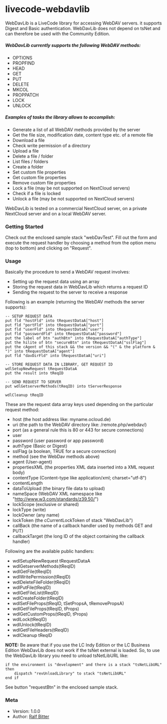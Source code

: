 # livecode-webdavlib


WebDavLib is a LiveCode library for accessing WebDAV servers. it supports Digest and Basic authentication. WebDavLib does not depend on tsNet and can therefore be used with the Community Edition.

##### WebDavLib currently supports the following WebDAV methods:

-   OPTIONS
-   PROPFIND
-   HEAD
-   GET
-   PUT
-   DELETE
-   MKCOL
-   PROPPATCH
-   LOCK
-   UNLOCK


##### Examples of tasks the library allows to accomplish:

-   Generate a list of all WebDAV methods provided by the server
-   Get the file size, modification date, content type etc. of a remote file
-   Download a file
-   Check write permission of a directory
-   Upload a file
-   Delete a file / folder
-   List files / folders
-   Create a folder
-   Set custom file properties
-   Get custom file properties
-   Remove custom file properties
-   Lock a file (may be not supported on NextCloud servers)
-   Check if a file is locked
-   Unlock a file (may be not supported on NextCloud servers)

WebDavLib is tested on a commercial NextCloud server, on a private NextCloud server and on a local WebDAV server.


### Getting Started

Check out the enclosed sample stack "webDavTest". Fill out the form and execute the request handler by choosing a method from the option menu (top to bottom) and clicking on "Request".


### Usage

Basically the procedure to send a WebDAV request involves:

-   Setting up the request data using an array
-   Storing the request data in WebDavLib which returns a request ID
-   Sending the request to the server to receive a response

Following is an example (returning the WebDAV methods the server supports):

```
-- SETUP REQUEST DATA
put fld "hostFld" into tRequestDataA["host"]
put fld "portFld" into tRequestDataA["port"]
put fld "userFld" into tRequestDataA["user"]
put fld "passwordFld" into tRequestDataA["password"]
put the label of btn "authBtn" into tRequestDataA["authType"]
put the hilite of btn "secureBtn" into tRequestDataA["sslFlag"]
put the cAgent of this stack && the version && "(" & the platform &  ")" into tRequestDataA["agent"]
put fld "davDirFld" into tRequestDataA["uri"]

-- STORE REQUEST DATA IN LIBRARY, GET REQUEST ID
wdlSetupNewRequest tRequestDataA
put the result into tReqID

-- SEND REQUEST TO SERVER
put wdlGetserverMethods(tReqID) into tServerResponse

wdlCleanup tReqID
```

These are the request data array keys used depending on the particular request method:

-   host (the host address like: myname.ocloud.de)
-   uri (the path to the WebDAV directory like: /remote.php/webdav/)
-   port (as a general rule this is 80 or 443 for secure connections)
-   user
-   password (user password or app password)
-   authType (Basic or Digest)
-   sslFlag (a boolean, TRUE for a secure connection)
-   method (see the WebDav methods above)
-   agent (User-agent)
-   propertiesXML (the properties XML data inserted into a XML request body)
-   contentType (Content-type like application/xml; charset="utf-8")
-   contentLength
-   dataToUpload (the binary file data to upload)
-   nameSpace (WebDAV XML namespace like "http://www.w3.com/standards/z39.50/")
-   lockScope (exclusive or shared)
-   lockType (write)
-   lockOwner (any name)
-   lockToken (the cCurrentLockToken of stack "WebDavLib")
-   callBack (the name of a callback handler used by methods GET and PUT)
-   callbackTarget (the long ID of the object containing the callback handler)


Following are the available public handlers:

-   wdlSetupNewRequest tRequestDataA
-   wdlGetserverMethods(tReqID)
-   wdlGetFile(tReqID)
-   wdlWritePermission(tReqID)
-   wdlDeleteFileFolder(tReqID)
-   wdlPutFile(tReqID)
-   wdlGetFileList(tReqID)
-   wdlCreateFolder(tReqID)
-   wdlSetFileProps(tReqID, tSetPropsA, tRemovePropsA)
-   wdlGetFileProps(tReqID, tProps)
-   wdlGetCustomProps(tReqID, tProps)
-   wdlLock(tReqID)
-   wdlUnlock(tReqID)
-   wdlGetFileHeaders(tReqID)
-   wdlCleanup tReqID


**NOTE:** Be aware that if you use the LC Indy Edition or the LC Business Edition WebDavLib does not work if the tsNet external is loaded. So, to use the WebDavLib library you need to unload tsNetLibURL like:

```
if the environment is "development" and there is a stack "tsNetLibURL" then
    dispatch "revUnloadLibrary" to stack "tsNetLibURL"
end if
```

See button "requestBtn" in the enclosed sample stack.


### Meta

-   Version: 1.0.0
-   Author:  [Ralf Bitter](mailto:rabit@revigniter.com)
